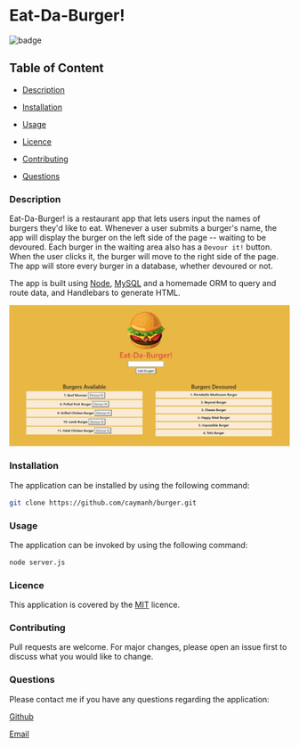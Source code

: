 # Eat-Da-Burger!

![badge](https://img.shields.io/badge/license-MIT-brightgreen)

## Table of Content

  - [Description](#description)

  - [Installation](#installation)

  - [Usage](#usage)

  - [Licence](#licence)

  - [Contributing](#contributing)

  - [Questions](#questions)

 ### Description

 Eat-Da-Burger! is a restaurant app that lets users input the names of burgers they'd like to eat. Whenever a user submits a burger's name, the app will display the burger on the left side of the page -- waiting to be devoured. Each burger in the waiting area also has a `Devour it!` button. When the user clicks it, the burger will move to the right side of the page. The app will store every burger in a database, whether devoured or not.

 The app is built using [Node](https://nodejs.org/en/), [MySQL](https://www.npmjs.com/package/mysql/) and a homemade ORM to query and route data, and Handlebars to generate HTML. 

 <p align="center">
    <img alt="Screenshot of Eat-Da-Burger" src="https://github.com/caymanh/burger/blob/main/public/assets/img/app-screenshot.jpg">
    
</p>


### Installation

The application can be installed by using the following command: 

```bash
git clone https://github.com/caymanh/burger.git
```

### Usage

The application can be invoked by using the following command: 

```bash
node server.js
```

### Licence

This application is covered by the [MIT](https://choosealicense.com/licenses/mit/) licence.

### Contributing

Pull requests are welcome. For major changes, please open an issue first to discuss what you would like to change.

### Questions

Please contact me if you have any questions regarding the application:

[Github](https://github.com/caymanh)

[Email](mailto:hengcayman@gmail.com)

